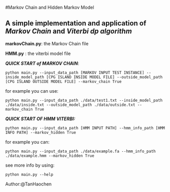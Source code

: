 #Markov Chain and Hidden Markov Model

A simple implementation and application of ***Markov Chain*** and ***Viterbi dp algorithm***
---

**markovChain.py**: the Markov Chain file

**HMM.py** : the viterbi model file

***QUICK START of MARKOV CHAIN***:

`python main.py --input_data_path [MARKOV INPUT TEST INSTANCE] --inside_model_path [CPG ISLAND INSIDE MODEL FILE] --outside_model_path [CPG ISLAND OUTSIDE MODEL FILE] --markov_chain True`

for example you can use:

`python main.py --input_data_path ./data/test1.txt --inside_model_path ./data/inside.txt --outside_model_path ./data/outside.txt --markov_chain True`

***QUICK START OF HMM VITERBI:***

`python main.py --input_data_path [HMM INPUT PATH] --hmm_info_path [HMM INFO PATH] --markov_hidden True`

for example you can:

`python main.py --input_data_path ./data/example.fa --hmm_info_path ./data/example.hmm --markov_hidden True`

see more info by using:

`python main.py --help`

Author:@TanHaochen
